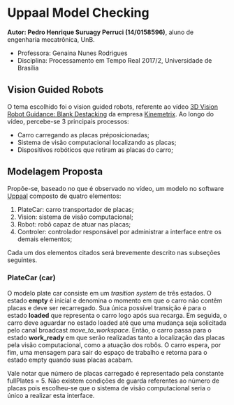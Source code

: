 # Uppaal Model Checking

**Autor: Pedro Henrique Suruagy Perruci (14/0158596)**, aluno de engenharia mecatrônica, UnB.
* Professora: Genaina Nunes Rodrigues
* Disciplina: Processamento em Tempo Real 2017/2, Universidade de Brasília

## Vision Guided Robots

O tema escolhido foi o vision guided robots, referente ao vídeo [3D Vision Robot Guidance: Blank Destacking][ref_video_theme] da empresa [Kinemetrix][ref_kin].
Ao longo do vídeo, percebe-se 3 principais processos:

* Carro carregando as placas préposicionadas;
* Sistema de visão computacional localizando as placas;
* Dispositivos robóticos que retiram as placas do carro;

## Modelagem Proposta

Propõe-se, baseado no que é observado no vídeo, um modelo no software [Uppaal][ref_uppaal] composto de quatro elementos:

1. PlateCar: carro transportador de placas;
2. Vision: sistema de visão computacional;
3. Robot: robô capaz de atuar nas placas;
4. Controler: controlador responsável por administrar a interface entre os demais elementos;

Cada um dos elementos citados será brevemente descrito nas subseções seguintes.

### PlateCar (car)

O modelo plate car consiste em um *trasition system* de três estados. 
O estado **empty** é inicial e denomina o momento em que o carro não contêm placas e deve ser recarregado.
Sua única possível transição é para o estado **loaded** que representa o carro logo após sua recarga.
Em seguida, o carro deve aguardar no estado loaded até que uma mudança seja solicitada pelo canal broadcast *move_to_workspace*.
Então, o carro passa para o estado **work_ready** em que serão realizadas tanto a localização das placas pela visão computacional, como a atuação dos robôs.
O carro espera, por fim, uma mensagem para sair do espaço de trabalho e retorna para o estado empty quando suas placas acabam.

Vale notar que número de placas carregado é representado pela constante fullPlates = 5.
Não existem condições de guarda referentes ao número de placas pois escolheu-se que o sistema de visão computacional seria o único a realizar esta interface.

[ref_video_theme]: https://www.youtube.com/watch?v=OIeRglPlnUU&feature=youtu.be
[ref_kin]: http://kinemetrix.com
[ref_uppaal]: http://www.uppaal.org
